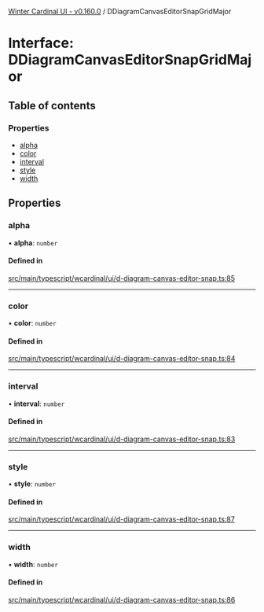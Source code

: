 [Winter Cardinal UI - v0.160.0](../index.md) / DDiagramCanvasEditorSnapGridMajor

# Interface: DDiagramCanvasEditorSnapGridMajor

## Table of contents

### Properties

- [alpha](DDiagramCanvasEditorSnapGridMajor.md#alpha)
- [color](DDiagramCanvasEditorSnapGridMajor.md#color)
- [interval](DDiagramCanvasEditorSnapGridMajor.md#interval)
- [style](DDiagramCanvasEditorSnapGridMajor.md#style)
- [width](DDiagramCanvasEditorSnapGridMajor.md#width)

## Properties

### alpha

• **alpha**: `number`

#### Defined in

[src/main/typescript/wcardinal/ui/d-diagram-canvas-editor-snap.ts:85](https://github.com/winter-cardinal/winter-cardinal-ui/blob/v0.160.0/src/main/typescript/wcardinal/ui/d-diagram-canvas-editor-snap.ts#L85)

___

### color

• **color**: `number`

#### Defined in

[src/main/typescript/wcardinal/ui/d-diagram-canvas-editor-snap.ts:84](https://github.com/winter-cardinal/winter-cardinal-ui/blob/v0.160.0/src/main/typescript/wcardinal/ui/d-diagram-canvas-editor-snap.ts#L84)

___

### interval

• **interval**: `number`

#### Defined in

[src/main/typescript/wcardinal/ui/d-diagram-canvas-editor-snap.ts:83](https://github.com/winter-cardinal/winter-cardinal-ui/blob/v0.160.0/src/main/typescript/wcardinal/ui/d-diagram-canvas-editor-snap.ts#L83)

___

### style

• **style**: `number`

#### Defined in

[src/main/typescript/wcardinal/ui/d-diagram-canvas-editor-snap.ts:87](https://github.com/winter-cardinal/winter-cardinal-ui/blob/v0.160.0/src/main/typescript/wcardinal/ui/d-diagram-canvas-editor-snap.ts#L87)

___

### width

• **width**: `number`

#### Defined in

[src/main/typescript/wcardinal/ui/d-diagram-canvas-editor-snap.ts:86](https://github.com/winter-cardinal/winter-cardinal-ui/blob/v0.160.0/src/main/typescript/wcardinal/ui/d-diagram-canvas-editor-snap.ts#L86)
